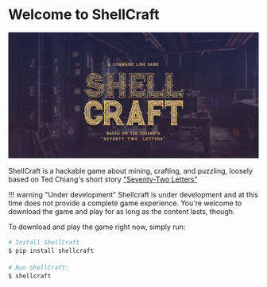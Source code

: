 # Welcome to ShellCraft

![Cover](img/cover.png)

ShellCraft is a hackable game about mining, crafting, and puzzling, loosely based on Ted Chiang's short story ["Seventy-Two Letters"](seventy-two-letters)

!!! warning "Under development"
    Shellcraft is under development and at this time does not provide a complete game experience.
    You're welcome to download the game and play for as long as the content lasts, though.

To download and play the game right now, simply run:

```sh
# Install ShellCraft
$ pip install shellcraft

# Run ShellCraft:
$ shellcraft
```

[seventy-two-letters]: https://archive.org/details/TedChiangSeventyTwoLetters
